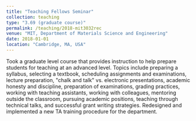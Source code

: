 ```yaml
---
title: "Teaching Fellows Seminar"
collection: teaching
type: "3.69 (graduate course)"
permalink: /teaching/2018-mit3032rec
venue: "MIT, Department of Materials Science and Engineering"
date: 2018-01-01
location: "Cambridge, MA, USA"
---
```


Took a graduate level course that provides instruction to help prepare students for teaching at an advanced level. Topics include preparing a syllabus, selecting a textbook, scheduling assignments and examinations, lecture preparation, "chalk and talk" vs. electronic presentations, academic honesty and discipline, preparation of examinations, grading practices, working with teaching assistants, working with colleagues, mentoring outside the classroom, pursuing academic positions, teaching through technical talks, and successful grant writing strategies.
Redesigned and implemented a new TA training procedure for the department.
